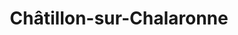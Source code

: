 ---
title: Châtillon-sur-Chalaronne
url: /chatillon-sur-chalaronne/
latitude: 46.118
longitude: 4.964
---